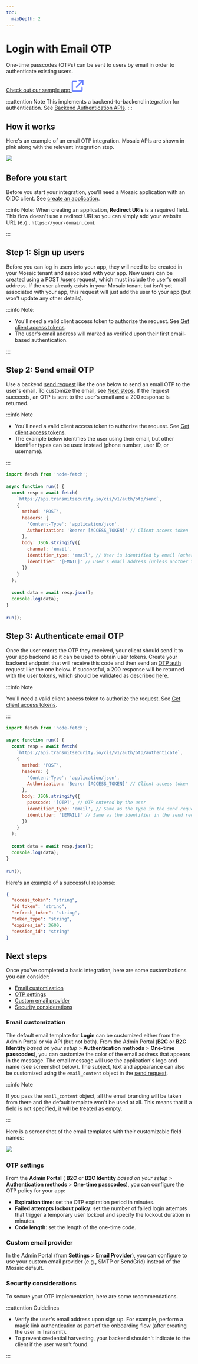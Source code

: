 ```yaml
---
toc:
  maxDepth: 2
---
```


# Login with Email OTP

One-time passcodes (OTPs) can be sent to users by email in order to authenticate existing users.

<a href="https://github.com/TransmitSecurity/ciam-expressjs-vanilla-samples/tree/main/login-with-be-email" target=_blank>Check out our sample app <img src="../../images/external-link-light.svg"></a>

:::attention Note
This implements a backend-to-backend integration for authentication. See [Backend Authentication APIs](/openapi/user/backend-one-time-login/#operation/sendOTP).
:::

## How it works

Here's an example of an email OTP integration. Mosaic APIs are shown in pink along with the relevant integration step.

![](../../images/UserID/be_auth_email_otp_flow.png)

## Before you start

Before you start your integration, you'll need a Mosaic application with an OIDC client. See [create an application](create_new_application.md).

:::info Note:
When creating an application, **Redirect URIs** is a required field. This flow doesn't use a redirect URI so you can simply add your website URL (e.g., `https://your-domain.com`).

:::

## Step 1: Sign up users

Before you can log in users into your app, they will need to be created in your Mosaic tenant and associated with your app. New users can be created using a POST [/users](/openapi/user/user/#operation/createUser) request, which must include the user's email address. If the user already exists in your Mosaic tenant but isn't yet associated with your app, this request will just add the user to your app (but won't update any other details).

:::info Note:
- You'll need a valid client access token to authorize the request. See [Get client access tokens](retrieve_client_tokens.md).
- The user's email address will marked as verified upon their first email-based authentication.

:::

## Step 2: Send email OTP

Use a backend [send request](/openapi/user/backend-one-time-login/#operation/sendOTP) like the one below to send an email OTP to the user's email. To customize the email, see [Next steps](#next-steps). If the request succeeds, an OTP is sent to the user's email and a 200 response is returned.

:::info Note

- You'll need a valid client access token to authorize the request. See [Get client access tokens](retrieve_client_tokens.md).
- The example below identifies the user using their email, but other identifier types can be used instead (phone number, user ID, or username).

:::

```js
import fetch from 'node-fetch';

async function run() {
  const resp = await fetch(
    `https://api.transmitsecurity.io/cis/v1/auth/otp/send`,
    {
      method: 'POST',
      headers: {
        'Content-Type': 'application/json',
        Authorization: 'Bearer [ACCESS_TOKEN]' // Client access token
      },
      body: JSON.stringify({
        channel: 'email',
        identifier_type: 'email', // User is identified by email (other options available)
        identifier: '[EMAIL]' // User's email address (unless another type is used)
      })
    }
  );

  const data = await resp.json();
  console.log(data);
}

run();
```

## Step 3: Authenticate email OTP

Once the user enters the OTP they received, your client should send it to your app backend so it can be used to obtain user tokens. Create your backend endpoint that will receive this code and then send an [OTP auth](/openapi/user/backend-one-time-login/#operation/authenticateOTP) request like the one below. If successful, a 200 response will be returned with the user tokens, which should be validated as described [here](/guides/user/validate_tokens/).

:::info Note

You'll need a valid client access token to authorize the request. See [Get client access tokens](retrieve_client_tokens.md).

:::

```js
import fetch from 'node-fetch';

async function run() {
  const resp = await fetch(
    `https://api.transmitsecurity.io/cis/v1/auth/otp/authenticate`,
    {
      method: 'POST',
      headers: {
        'Content-Type': 'application/json',
        Authorization: 'Bearer [ACCESS_TOKEN]' // Client access token
      },
      body: JSON.stringify({
        passcode: '[OTP]', // OTP entered by the user
        identifier_type: 'email', // Same as the type in the send request
        identifier: '[EMAIL]' // Same as the identifier in the send request
      })
    }
  );

  const data = await resp.json();
  console.log(data);
}

run();
```
Here's an example of a successful response:

```json
{
  "access_token": "string",
  "id_token": "string",
  "refresh_token": "string",
  "token_type": "string",
  "expires_in": 3600,
  "session_id": "string"
}
```


## Next steps

Once you've completed a basic integration, here are some customizations you can consider:

- [Email customization](#email-customization)
- [OTP settings](#otp-settings)
- [Custom email provider](#custom-email-provider)
- [Security considerations](#security-considerations)

### Email customization

The default email template for **Login** can be customized either from the Admin Portal or via API (but not both). From the Admin Portal (**B2C** or **B2C Identity** _based on your setup_ > **Authentication methods** > **One-time passcodes**), you can customize the color of the email address that appears in the message. The email message will use the application's logo and name (see screenshot below). The subject, text and appearance can also be customized using the `email_content` object in the [send request](/openapi/user/backend-one-time-login/#operation/sendMagicLinkEmail!path=email_content&t=request).

:::info Note

If you pass the `email_content` object, all the email branding will be taken from there and the default template won't be used at all. This means that if a field is not specified, it will be treated as empty.

:::

Here is a screenshot of the email templates with their customizable field names:

![](../../images/UserID/email_field_mapping_otp_login.png)

### OTP settings

From the **Admin Portal** ( **B2C** or **B2C Identity** _based on your setup_ > **Authentication methods** > **One-time passcodes**), you can configure the OTP policy for your app:

- **Expiration time**: set the OTP expiration period in minutes.
- **Failed attempts lockout policy**: set the number of failed login attempts that trigger a temporary user lockout and specify the lockout duration in minutes.
- **Code length**: set the length of the one-time code.

### Custom email provider

In the Admin Portal (from **Settings** > **Email Provider**), you can configure to use your custom email provider (e.g., SMTP or SendGrid) instead of the Mosaic default.

### Security considerations

To secure your OTP implementation, here are some recommendations.

:::attention Guidelines

- Verify the user's email address upon sign up. For example, perform a magic link authentication as part of the onboarding flow (after creating the user in Transmit).
- To prevent credential harvesting, your backend shouldn't indicate to the client if the user wasn't found.

:::